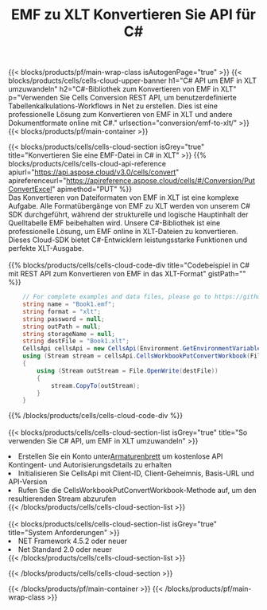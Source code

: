 ﻿---
title:  EMF zu XLT Konvertieren Sie API für C#
description:  Cloud-APIs und SDKs für Microsoft Excel und OpenOffice Calc. Konvertieren Sie die Tabelle in ein anderes Dateiformat.
url: /de/net/conversion/emf-to-xlt/
---
{{< blocks/products/pf/main-wrap-class isAutogenPage="true" >}}
{{< blocks/products/cells/cells-cloud-upper-banner h1="C# API um EMF in XLT umzuwandeln" h2="C#-Bibliothek zum Konvertieren von EMF in XLT" p="Verwenden Sie Cells Conversion REST API, um benutzerdefinierte Tabellenkalkulations-Workflows in Net zu erstellen. Dies ist eine professionelle Lösung zum Konvertieren von EMF in XLT und andere Dokumentformate online mit C#." urlsection="conversion/emf-to-xlt/" >}}
{{< blocks/products/pf/main-container >}}

{{< blocks/products/cells/cells-cloud-section isGrey="true" title="Konvertieren Sie eine EMF-Datei in C# in XLT" >}}
{{% blocks/products/cells/cells-cloud-api-reference apiurl="https://api.aspose.cloud/v3.0/cells/convert" apireferenceurl="https://apireference.aspose.cloud/cells/#/Conversion/PutConvertExcel" apimethod="PUT" %}}
<br/>
Das Konvertieren von Dateiformaten von EMF in XLT ist eine komplexe Aufgabe. Alle Formatübergänge von EMF zu XLT werden von unserem C# SDK durchgeführt, während der strukturelle und logische Hauptinhalt der Quelltabelle EMF beibehalten wird. Unsere C#-Bibliothek ist eine professionelle Lösung, um EMF online in XLT-Dateien zu konvertieren. Dieses Cloud-SDK bietet C#-Entwicklern leistungsstarke Funktionen und perfekte XLT-Ausgabe.
<br/>
<br/>
{{% blocks/products/cells/cells-cloud-code-div title="Codebeispiel in C# mit REST API zum Konvertieren von EMF in das XLT-Format" gistPath="" %}}
 
```cs
    // For complete examples and data files, please go to https://github.com/aspose-cells-cloud/aspose-cells-cloud-dotnet/
    string name = "Book1.emf";
    string format = "xlt";
    string password = null;
    string outPath = null;
    string storageName = null;
    string destFile = "Book1.xlt";
    CellsApi cellsApi = new CellsApi(Environment.GetEnvironmentVariable("ProductClientId"), Environment.GetEnvironmentVariable("ProductClientSecret"));
    using (Stream stream = cellsApi.CellsWorkbookPutConvertWorkbook(File.OpenRead(name), format, password, outPath, storageName))
    {
        using (Stream outStream = File.OpenWrite(destFile))
        {
            stream.CopyTo(outStream);
        }
    }
```
 
{{% /blocks/products/cells/cells-cloud-code-div %}}
<br/>
<br/>
{{< blocks/products/cells/cells-cloud-section-list isGrey="true" title="So verwenden Sie C# API, um EMF in XLT umzuwandeln" >}}
<li> Erstellen Sie ein Konto unter<a href="https://dashboard.aspose.cloud/">Armaturenbrett</a> um kostenlose API Kontingent- und Autorisierungsdetails zu erhalten</li>
<li>Initialisieren Sie CellsApi mit Client-ID, Client-Geheimnis, Basis-URL und API-Version</li>
<li>Rufen Sie die CellsWorkbookPutConvertWorkbook-Methode auf, um den resultierenden Stream abzurufen</li>
{{< /blocks/products/cells/cells-cloud-section-list >}}
<br/>
<br/>
{{< blocks/products/cells/cells-cloud-section-list isGrey="true" title="System Anforderungen" >}}
<li>NET Framework 4.5.2 oder neuer</li>
<li>Net Standard 2.0 oder neuer</li>
{{< /blocks/products/cells/cells-cloud-section-list >}}

{{< /blocks/products/cells/cells-cloud-section >}}

{{< /blocks/products/pf/main-container >}}
{{< /blocks/products/pf/main-wrap-class >}}

